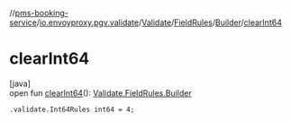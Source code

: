 //[pms-booking-service](../../../../../index.md)/[io.envoyproxy.pgv.validate](../../../index.md)/[Validate](../../index.md)/[FieldRules](../index.md)/[Builder](index.md)/[clearInt64](clear-int64.md)

# clearInt64

[java]\
open fun [clearInt64](clear-int64.md)(): [Validate.FieldRules.Builder](index.md)

`.validate.Int64Rules int64 = 4;`